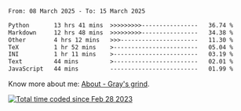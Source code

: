 <!--START_SECTION:waka-->

```txt
From: 08 March 2025 - To: 15 March 2025

Python       13 hrs 41 mins  >>>>>>>>>----------------   36.74 %
Markdown     12 hrs 48 mins  >>>>>>>>>----------------   34.38 %
Other        4 hrs 12 mins   >>>----------------------   11.30 %
TeX          1 hr 52 mins    >------------------------   05.04 %
INI          1 hr 11 mins    >------------------------   03.19 %
Text         44 mins         >------------------------   02.01 %
JavaScript   44 mins         -------------------------   01.99 %
```

<!--END_SECTION:waka-->

<!-- [![grayxu's github stats](https://github-readme-stats.vercel.app/api?username=grayxu&count_private=true&show_icons=true)](https://github.com/grayxu) -->

Know more about me: [About - Gray's grind](https://www.grayxu.cn/).
<p align="left">
  <a href="https://wakatime.com/@c69eb31e-43a1-463f-8968-c3449e386f57"><img src="https://wakatime.com/badge/user/c69eb31e-43a1-463f-8968-c3449e386f57.svg" title="Total time coded since Feb 28 2023" /></a>
</p>

